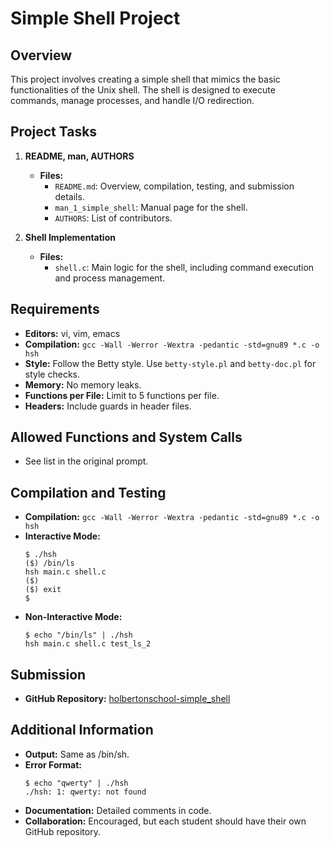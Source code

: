 # Simple Shell Project

## Overview
This project involves creating a simple shell that mimics the basic functionalities of the Unix shell. The shell is designed to execute commands, manage processes, and handle I/O redirection.

## Project Tasks
1. **README, man, AUTHORS**
    - **Files:**
        - `README.md`: Overview, compilation, testing, and submission details.
        - `man_1_simple_shell`: Manual page for the shell.
        - `AUTHORS`: List of contributors.

2. **Shell Implementation**
    - **Files:**
        - `shell.c`: Main logic for the shell, including command execution and process management.

## Requirements
- **Editors:** vi, vim, emacs
- **Compilation:** `gcc -Wall -Werror -Wextra -pedantic -std=gnu89 *.c -o hsh`
- **Style:** Follow the Betty style. Use `betty-style.pl` and `betty-doc.pl` for style checks.
- **Memory:** No memory leaks.
- **Functions per File:** Limit to 5 functions per file.
- **Headers:** Include guards in header files.

## Allowed Functions and System Calls
- See list in the original prompt.

## Compilation and Testing
- **Compilation:** `gcc -Wall -Werror -Wextra -pedantic -std=gnu89 *.c -o hsh`
- **Interactive Mode:**
    ```
    $ ./hsh
    ($) /bin/ls
    hsh main.c shell.c
    ($)
    ($) exit
    $
    ```
- **Non-Interactive Mode:**
    ```
    $ echo "/bin/ls" | ./hsh
    hsh main.c shell.c test_ls_2
    ```

## Submission
- **GitHub Repository:** [holbertonschool-simple_shell](https://github.com/your-username/holbertonschool-simple_shell)

## Additional Information
- **Output:** Same as /bin/sh.
- **Error Format:**
    ```
    $ echo "qwerty" | ./hsh
    ./hsh: 1: qwerty: not found
    ```
- **Documentation:** Detailed comments in code.
- **Collaboration:** Encouraged, but each student should have their own GitHub repository.
